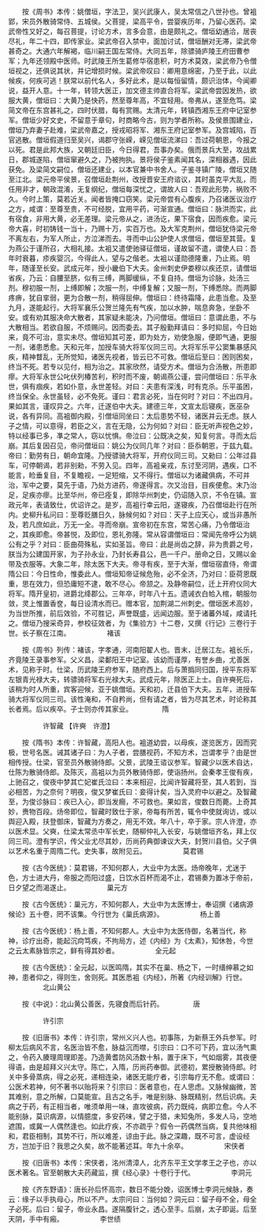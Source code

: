 <!-- { "loadSidebar": true } -->
　　按《周书》本传：姚僧垣，字法卫，吴兴武康人，吴太常信之八世孙也。曾袓郢，宋员外散骑常侍、五城侯。父菩提，梁高平令，尝婴疾历年，乃留心医药。梁武帝性又好之，每召菩提，讨论方术，言多会意，由是颇礼之。僧垣幼通洽，居丧尽礼，年二十四，即传家业。梁武帝召入禁中，面加讨试，僧垣酬对无滞，梁武帝甚奇之。大通六年解褐，临川嗣王国左常侍。大同五年，除骠骑庐陵王府田曹参军；九年还领殿中医师。时武陵王所生葛修华宿患积，时方术莫效，梁武帝乃令僧垣视之，还俱说其状，并记增损时候。梁武帝叹曰：卿用意绵密，乃至于此，以此候疾，何疾可逃！朕常以前代名人，多好此术，是以每恒留情，颇识治体，今闻卿说，益开人意。十一年，转领大医正，加文德主帅直合将军。梁武帝尝因发热，欲服大黄，僧垣曰：大黄乃是快药，然至尊年高，不宜轻用。帝弗从，遂至危笃。梁简文帝在东宫甚礼之，四时伏腊，每有赏赐。太清元年，转镇西湘东王府中记室参军。僧垣少好文史，不留意于章句，时商略今古，则为学者所称。及侯景围建业，僧垣乃弃妻子赴难，梁武帝嘉之，授戎昭将军、湘东王府记室参军。及宫城陷，百官逃散。僧垣假道归至吴兴，谒郡守张嵘，嵘见僧垣流涕曰：吾过荷朝恩，今报之以死。君是此邦大族，又朝廷旧臣，今日得君，吾事办矣。俄而景兵大至，攻战累日，郡城遂陷，僧垣窜避久之，乃被拘执。景将侯子鉴素闻其名，深相器遇，因此获免。及梁简文嗣位，僧垣还建业，以本官兼中书舍人。子鉴寻镇广陵，僧垣又随至江北。梁元帝平侯景，召僧垣赴荆州，改授晋安王府谘议，其时虽克平大乱，而任用非才，朝政混淆，无复纲纪，僧垣每深忧之，谓故人曰：吾观此形势，祸败不久。今时上策，莫若近关。闻者皆掩口窃笑。梁元帝尝有心腹疾，乃召诸医议治疗之方，咸谓：至尊至贵，不可经脱，宜用平药，可渐宣通。僧垣曰：脉洪而实，此有宿食，非用大黄，必无差理。梁元帝从之，进汤讫，果下宿食，因而疾愈。梁元帝大喜，时初铸钱一当十，乃赐十万，实百万也。及大军克荆州，僧垣犹侍梁元帝不离左右，为军人所止，方泣涕而去。寻而中山公护使人求僧垣，僧垣至其营。复为燕公于谨所召，大相礼接。太袓又遣使驰驿征僧垣，谨故留不遣，谓使人曰：吾年时衰暮，疹疾婴沉，今得此人，望与之偕老。太袓以谨勋德隆重，乃止焉。明年，随谨至长安。武成元年，授小畿伯下大夫。金州刺史伊娄穆以疾还京，请僧垣省疾，乃云：自腰至脐，似有三缚，两脚缓纵，不复自持。僧垣为诊脉，处汤三剂。穆初服一剂，上缚即解；次服一剂，中缚复解；又服一剂，下缚悉除。而两脚疼痹，犹自挛弱，更为合散一剂，稍得屈伸。僧垣曰：终待霜降，此患当愈。及至九月，遂能起行。大将军襄乐公贺兰隆先有气疾，加以水肿，喘息奔急，坐卧不安。或有劝其服决命大散者，其家疑未能决，乃问僧垣。僧垣曰：意谓此患，不与大散相当。若欲自服，不烦赐问。因而委去。其子殷勤拜请曰：多时抑屈，今日始来，竟不可治，意实未尽。僧垣知其可差，即为处方，劝使急服，便即气通，更服一剂，诸患悉愈。天和元年，加授车骑大将军仪同三司。大将军乐平公窦集暴感风疾，精神瞀乱，无所觉知，诸医先视者，皆云已不可救。僧垣后至曰：困则困矣，终当不死。若专以见付，相为治之。其家欣然，请受方术。僧垣为合汤散，所患即瘳。大将军永世公叱伏列椿苦利，积时而不废，朝谒燕公谨，尝问僧垣曰：乐平永世，俱有痼疾，若如仆意，永世差轻。对曰：夫患有深浅，时有克杀。乐平虽困，终当保全。永世虽轻，必不免死。谨曰：君言必死，当在何时？对曰：不出四月。果如其言，谨叹异之。六年，迁遂伯中大夫。建德三年，文宣太后寝疾，医巫杂说，各有异同。高袓御内殿，引僧垣同坐曰：太后患势不轻，诸医并云无虑。朕人子之情，可以意得，若臣之义，言在无隐，公为何如？对曰：臣无听声视色之妙，特以经事已多，凖之常人，窃以忧惧。帝泣曰：公既决之矣，知复何言。寻而太后崩。其后复因召见，帝问僧垣曰：姚公为仪同几年？对曰：臣忝朝恩，于兹九载。帝曰：勤劳有日，朝命宜隆。乃授骠骑大将军，开府仪同三司。又勑曰：公年过县车，可停朝谒，若非别勑，不劳入见。四年，高袓亲戎，东讨至河阴，遇疾，口不能言，睑垂复目，不复瞻视，一足短缩，又不得行。僧垣以为诸藏俱病，不可并治，军中之要，莫先于语，乃处方进药，帝遂得言。次又治目，目疾便愈。末乃治足，足疾亦瘳。比至华州，帝已痊复，即除华州刺史，仍诏随入京，不令在镇。宣政元年，表请致仕，优诏许之。是岁，高袓行幸云阳，遂寝疾，乃召僧垣赴行在所内。史柳升私问曰：至尊贬膳日久，脉候何如？对曰：天子上应天心，或当非愚所及，若凡庶如此，万无一全。寻而帝崩。宣帝初在东宫，常苦心痛，乃令僧垣治之，其疾即愈。帝甚悦，及即位，恩礼弥隆。常从容谓僧垣曰：常闻先帝呼公为姚公有之乎？对曰：臣曲荷殊私，实如圣旨。帝曰：此是尚齿之辞，非为贵爵之号，朕当为公建国开家，为子孙永业，乃封长寿县公，邑一千户。册命之日，又赐以金带及衣服等。大象二年，除太医下大夫。帝寻有疾，至于大渐，僧垣宿直侍，帝谓隋公曰：今日性命，惟委此人。僧垣知帝证候危殆，必不全济，乃对曰：臣荷恩既重，思在效力，但恐庸短不逮，敢不尽心。帝颔之。及静帝嗣位，迁上开府仪同大将军。隋开皇初，进爵北绛郡公。三年卒，时年八十五。遗诫衣白帢入棺，朝服勿敛，灵上惟置香奁，每日设清水而已。赠本官，加荆湖二州刺史。僧垣医术高妙，为当世所推，前后效验，不可胜记，声誉既盛，远闻边服。至于诸蕃外域，咸请托之。僧垣乃搜采奇异，参校征效者，为《集验方》十二卷，又撰《行记》三卷行于世。长子察在江南。
　　　　　褚该

　　按《周书》列传：褚该，字孝通，河南阳翟人也。晋末，迁居江左。袓长乐，齐竟陵王录事参军。父义昌，梁鄱阳王中记室。该幼而谨厚，有誉乡曲，尤善医术，见称于时。仕梁，历武陵王府参军，随府西上。后与萧撝同归国，授平东将军左银青光禄大夫，转骠骑将军右光禄大夫。武成元年，除医正上士。自许奭死后，该稍为时人所重，宾客迎候，亚于姚僧垣。天和初，迁县伯下大夫。五年，进授车骑大将军仪同三司。该性淹和，不自矜尚，但有请之者，皆为尽其艺术，时论称其长者焉。后以疾卒。子士则亦传其家业。
　　　　隋

　　　　　许智藏 【许奭　许澄】

　　按《隋书》本传：许智藏，高阳人也。袓道幼尝，以母疾，遂览医方，因而究极，世号名医。诫其诸子曰：为人子者，尝膳视药，不知方术，岂谓孝乎？由是世相传授。仕梁，官至员外散骑侍郎。父景，武陵王谘议参军。智藏少以医术自达，仕陈为散骑侍郎。及陈灭，高袓以为员外散骑侍郎，使诣扬州。会秦孝王俊有疾，上驰召之，俊夜中梦其亡妃崔氏泣曰：本来相迎，比闻许智藏将至，其人若到，当必相苦，为之奈何？明夜，俊又梦崔氏曰：妾得计矣，当入灵府中以避之。及智藏至，为俊诊脉曰：疾已入心，即当发癎，不可救也。果如言，俊数日而薨。上奇其妙，赉物百段。炀帝即位，智藏时致仕于家，帝每有所苦，辄令中使就询访，或以舆迎入殿，扶登御床，智藏为方奏之，用无不效。年八十，卒于家。宗人许澄，亦以医术显。父奭，仕梁太常丞中军长史，随柳仲礼入长安，与姚僧垣齐名，拜上仪同三司。澄有学识，传父业尤尽其妙，历尚药典御谏议大夫，封贺川县伯。父子俱以艺术名重于周隋二代。史失事，故附见云。
　　　　　莫君锡

　　按《古今医统》：莫君锡，不知何郡人，大业中为太医。炀帝晚年，尤迷于色，方士进大丹，帝服之而阳过盛，日饮水百杯而渴不止，君锡奏为置冰于帝前，日夕望之而渴遂止。
　　　　　巢元方

　　按《古今医统》：巢元方，不知何郡人，大业中为太医博士，奉诏撰《诸病源候论》五十卷，罔不该集。今行世为《巢氏病源》。
　　　　　杨上善

　　按《古今医统》：杨上善，不知何郡人。大业中为太医侍御，名著当代，称神，诊疗出奇，能起沉疴笃疾，不拘局方，述《内经》为《太素》，知休咎，今世之云太素脉皆宗之，鲜有得其妙者。
　　　　　全元起

　　按《古今医统》：全元起，以医鸣隋，其实不在巢、杨之下，一时缙绅慕之如神，患者仰之，得则生，舍则死。其医悉袓《内经》，所著《内经训解》行世。
　　　　　北山黄公

　　按《中说》：北山黄公善医，先寝食而后针药。
　　　　唐

　　　　　许引宗

　　按《旧唐书》本传：许引宗，常州义兴人也。初事陈，为新蔡王外兵参军。时柳太后病风不言，名医治皆不愈，脉益沉而噤，引宗曰：口不可下药，宜以汤气熏之，令药入腠理周理即差。乃造黄耆防风汤数十斛，置于床下，气如烟雾，其夜便得语，由是超拜义兴太守。陈亡，入隋，历尚药奉御。武德初，累授散骑侍郎。时关中多骨蒸病，得之必死，递相连染，诸医无能疗者，引宗每疗无不愈。或谓曰：公医术若神，何不著书以贻将来？引宗曰：医者意也，在人思虑。又脉候幽微，苦其难别，意之所解，口莫能宣。且古之名手，唯是别脉、脉既精别，然后识病。夫病之于药，有正相当者，唯须单用一味，直攻彼病，药力既纯，病即立愈。今人不能别脉，莫识病源，以情臆度，多安药味，譬之于猎，未知兔所，多发人马，空地遮围，或冀一人偶然逢也。如此疗疾，不亦疏乎？假令一药偶然当病，复共他味相和，君臣相制，其势不行，所以难差，谅由于此。脉之深趣，既不可言，虚设经方，岂加于旧？我思之久矣，故不能著述耳。年九十余卒。
　　　　　宋侠者

　　按《旧唐书》本传：宋侠者，洺州清漳人，北齐东平王文学孝王之子也，亦以医术著名。官至朝散大夫药藏监，撰《经心录》十卷行于代。
　　　　　李洞元

　　按《齐东野语》：唐长孙后怀高宗，数日不能分娩，诏医博士李洞元候脉，奏云：缘子以手执母心，所以不产。太宗问曰：当何如？洞元曰：留子母不全，母全子必死。后曰：留子，帝业永昌。遂隔腹针之，透心至手。后崩，太子即诞。后至天阴，手中有瘢。
　　　　　李世绩

